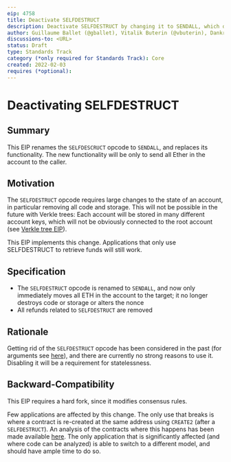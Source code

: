 ```yaml
---
eip: 4758
title: Deactivate SELFDESTRUCT
description: Deactivate SELFDESTRUCT by changing it to SENDALL, which does recover all funds to the caller but does not delete any contract code or storage.
author: Guillaume Ballet (@gballet), Vitalik Buterin (@vbuterin), Dankrad Feist (@dankrad)
discussions-to: <URL>
status: Draft
type: Standards Track
category (*only required for Standards Track): Core
created: 2022-02-03
requires (*optional): 
---
```


# Deactivating SELFDESTRUCT

## Summary

This EIP renames the `SELFDESCRUCT` opcode to `SENDALL`, and replaces its functionality. The new functionality will be only to send all Ether in the account to the caller.

## Motivation

The `SELFDESTRUCT` opcode requires large changes to the state of an account, in particular removing all code and storage. This will not be possible in the future with Verkle trees: Each account will be stored in many different account keys, which will not be obviously connected to the root account (see [Verkle tree EIP](https://notes.ethereum.org/5HDhQXstTaKtVqVbS7S9yw)).

This EIP implements this change. Applications that only use SELFDESTRUCT to retrieve funds will still work.

## Specification

 * The `SELFDESTRUCT` opcode is renamed to `SENDALL`, and now only immediately moves all ETH in the account to the target; it no longer destroys code or storage or alters the nonce
 * All refunds related to `SELFDESTRUCT` are removed

## Rationale

Getting rid of the `SELFDESTRUCT` opcode has been considered in the past (for arguments see [here](https://hackmd.io/@vbuterin/selfdestruct)), and there are currently no strong reasons to use it. Disabling it will be a requirement for statelessness.

## Backward-Compatibility

This EIP requires a hard fork, since it modifies consensus rules.

Few applications are affected by this change. The only use that breaks is where a contract is re-created at the same address using `CREATE2` (after a `SELFDESTRUCT`). An analysis of the contracts where this happens has been made available [here](https://hackmd.io/@albus/rkAbjAsWF). The only application that is significantly affected (and where code can be analyzed) is able to switch to a different model, and should have ample time to do so.